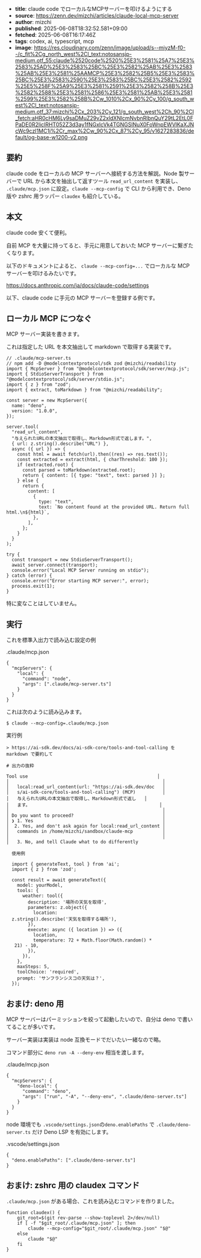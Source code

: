 <!-- metadata -->

- **title**: claude code でローカルなMCPサーバーを叩けるようにする
- **source**: https://zenn.dev/mizchi/articles/claude-local-mcp-server
- **author**: mizchi
- **published**: 2025-06-08T18:32:52.581+09:00
- **fetched**: 2025-06-08T16:17:46Z
- **tags**: codex, ai, typescript, mcp
- **image**: https://res.cloudinary.com/zenn/image/upload/s--miyzM-f0--/c_fit%2Cg_north_west%2Cl_text:notosansjp-medium.otf_55:claude%2520code%2520%25E3%2581%25A7%25E3%2583%25AD%25E3%2583%25BC%25E3%2582%25AB%25E3%2583%25AB%25E3%2581%25AAMCP%25E3%2582%25B5%25E3%2583%25BC%25E3%2583%2590%25E3%2583%25BC%25E3%2582%2592%25E5%258F%25A9%25E3%2581%2591%25E3%2582%258B%25E3%2582%2588%25E3%2581%2586%25E3%2581%25AB%25E3%2581%2599%25E3%2582%258B%2Cw_1010%2Cx_90%2Cy_100/g_south_west%2Cl_text:notosansjp-medium.otf_37:mizchi%2Cx_203%2Cy_121/g_south_west%2Ch_90%2Cl_fetch:aHR0cHM6Ly9saDMuZ29vZ2xldXNlcmNvbnRlbnQuY29tL2EtL0FPaDE0R2liclRHT052Z3d3ay1fNGxlcVk4TGNGSlNuX0FoWnpEWVlKaXJNcWc9czI1MC1j%2Cr_max%2Cw_90%2Cx_87%2Cy_95/v1627283836/default/og-base-w1200-v2.png

## 要約

claude code をローカルの MCP サーバーへ接続する方法を解説。Node 製サーバーで URL から本文を抽出して返すツール `read_url_content` を実装し、 `.claude/mcp.json` に設定。`claude --mcp-config` で CLI から利用でき、Deno 版や zshrc 用ラッパー `claudex` も紹介している。

## 本文

claude code 安くて便利。

自前 MCP を大量に持ってると、手元に用意しておいた MCP サーバーに繋ぎたくなります。

以下のドキュメントによると、 `claude --mcp-config=...` でローカルな MCP サーバーを叩けるみたいです。

<https://docs.anthropic.com/ja/docs/claude-code/settings>

以下、claude code に手元の MCP サーバーを登録する例です。

## ローカル MCP につなぐ

MCP サーバー実装を書きます。

これは指定した URL を本文抽出して markdown で取得する実装です。

```
// .claude/mcp-server.ts
// npm add -D @modelcontextprotocol/sdk zod @mizchi/readability
import { McpServer } from "@modelcontextprotocol/sdk/server/mcp.js";
import { StdioServerTransport } from "@modelcontextprotocol/sdk/server/stdio.js";
import { z } from "zod";
import { extract, toMarkdown } from "@mizchi/readability";

const server = new McpServer({
  name: "deno",
  version: "1.0.0",
});

server.tool(
  "read_url_content",
  "与えられたURLの本文抽出で取得し、Markdown形式で返します。",
  { url: z.string().describe("URL") },
  async ({ url }) => {
    const html = await fetch(url).then((res) => res.text());
    const extracted = extract(html, { charThreshold: 100 });
    if (extracted.root) {
      const parsed = toMarkdown(extracted.root);
      return { content: [{ type: "text", text: parsed }] };
    } else {
      return {
        content: [
          {
            type: "text",
            text: `No content found at the provided URL. Return full html.\n${html}`,
          },
        ],
      };
    }
  }
);

try {
  const transport = new StdioServerTransport();
  await server.connect(transport);
  console.error("Local MCP Server running on stdio");
} catch (error) {
  console.error("Error starting MCP server:", error);
  process.exit(1);
}

```

特に変なことはしていません。

## 実行

これを標準入出力で読み込む設定の例

.claude/mcp.json

```
{
  "mcpServers": {
    "local": {
      "command": "node",
      "args": [".claude/mcp-server.ts"]
    }
  }
}

```

これは次のように読み込みます。

```
$ claude --mcp-config=.claude/mcp.json

```

実行例

```
> https://ai-sdk.dev/docs/ai-sdk-core/tools-and-tool-calling を markdown で要約して

# 出力の抜粋

Tool use                                                │
│                                                         │
│   local:read_url_content(url: "https://ai-sdk.dev/doc   │
│   s/ai-sdk-core/tools-and-tool-calling") (MCP)          │
│   与えられたURLの本文抽出で取得し、Markdown形式で返し   │
│   ます。                                                │
│                                                         │
│ Do you want to proceed?                                 │
│ ❯ 1. Yes                                                │
│  2. Yes, and don't ask again for local:read_url_content │
│   commands in /home/mizchi/sandbox/claude-mcp           │
│                                                         │
│   3. No, and tell Claude what to do differently

  使用例

  import { generateText, tool } from 'ai';
  import { z } from 'zod';

  const result = await generateText({
    model: yourModel,
    tools: {
      weather: tool({
        description: '場所の天気を取得',
        parameters: z.object({
          location:
  z.string().describe('天気を取得する場所'),
        }),
        execute: async ({ location }) => ({
          location,
          temperature: 72 + Math.floor(Math.random() *
   21) - 10,
        }),
      }),
    },
    maxSteps: 5,
    toolChoice: 'required',
    prompt: 'サンフランシスコの天気は？',
  });

```

## おまけ: deno 用

MCP サーバーはパーミッションを絞って起動したいので、自分は deno で書いてることが多いです。

サーバー実装は実装は node 互換モードでだいたい一緒なので略。

コマンド部分に `deno run -A --deny-env` 相当を渡します。

.claude/mcp.json

```
{
  "mcpServers": {
    "deno-local": {
      "command": "deno",
      "args": ["run", "-A", "--deny-env", ".claude/deno-server.ts"]
    }
  }
}

```

node 環境でも `.vscode/settings.json`の`deno.enablePaths` で `.claude/deno-server.ts` だけ Deno LSP を有効にします。

.vscode/settings.json

```
{
  "deno.enablePaths": [".claude/deno-server.ts"]
}

```

## おまけ: zshrc 用の claudex コマンド

`.claude/mcp.json` がある場合、これを読み込むコマンドを作りました。

```
function claudex() {
    git_root=$(git rev-parse --show-toplevel 2>/dev/null)
    if [ -f "$git_root/.claude/mcp.json" ]; then
        claude --mcp-config="$git_root/.claude/mcp.json" "$@"
    else
        claude "$@"
    fi
}

```
